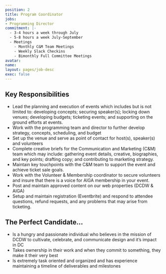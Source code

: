 ```yaml
---
position: 2
title: Program Coordinator
jobs:
- Programming Director
commitment: |-
  - 3-4 hours a week through July
  - 5-8 hours a week July-September
  - Meetings
    - Monthly C&M Team Meetings
    - Weekly Slack Checkins
    - Bimonthly Full Committee Meetings
avatar:
name:
layout: pages/job-desc
exec: false
---
```


## Key Responsibilities
  - Lead the planning and execution of events which includes but is not limited to: developing concepts; securing speaker(s); locking down venues; developing budgets; ticketing events; and supporting on the ground efforts at events.
  - Work with the programming team and director to further develop strategy, concepts, scheduling, and budget
  - Set up the venue and serve as point of contact for host(s), speaker(s) and volunteers
  - Complete creative briefs for the Communication and Marketing (C&M) team which may include: gathering event details, creative, biographies, and key points; drafting copy; and contributing to marketing strategy.
  - Maintain key touchpoints with the C&M team to support the event and achieve ticket sale goals.
  - Work with the Volunteer & Membership coordinator to secure volunteers and insure that there is a voice for AIGA membership in your event.
  - Post and maintain approved content on our web properties (DCDW & AIGA)
  - Setup and maintain registration (Eventbrite) and respond to attendee questions, refund requests, and any problems that may arise from ticketing.


## The Perfect Candidate…
  - Is a hungry and passionate individual who believes in the mission of DCDW to cultivate, celebrate, and communicate design and it’s impact in DC
  - Takes ownership in their work and when they commit to something, they make it their very best
  - Is extremely task oriented and organized and has experience maintaining a timeline of deliverables and milestones
